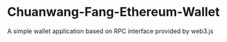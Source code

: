# Chuanwang-Fang-Ethereum-Wallet
A simple wallet application based on RPC interface provided by web3.js
